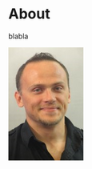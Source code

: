 About
======

blabla

![](https://raw.githubusercontent.com/bufu1337/OC-Scripts/master/Alexander%20Skripkin.png)